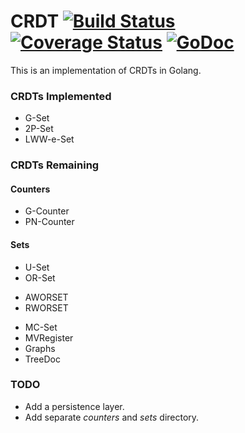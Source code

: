 # CRDT [![Build Status](https://travis-ci.org/neurodrone/crdt.svg?branch=master)](https://travis-ci.org/neurodrone/crdt) [![Coverage Status](https://coveralls.io/repos/neurodrone/crdt/badge.svg?branch=master&service=github)](https://coveralls.io/github/neurodrone/crdt?branch=master) [![GoDoc](https://godoc.org/github.com/neurodrone/crdt?status.svg)](https://godoc.org/github.com/neurodrone/crdt)

This is an implementation of CRDTs in Golang.

### CRDTs Implemented

 * G-Set
 * 2P-Set
 * LWW-e-Set

### CRDTs Remaining

#### Counters

 * G-Counter
 * PN-Counter

#### Sets

 * U-Set
 * OR-Set
  - AWORSET
  - RWORSET
 * MC-Set
 * MVRegister
 * Graphs
 * TreeDoc

### TODO

 * Add a persistence layer.
 * Add separate *counters* and *sets* directory.
